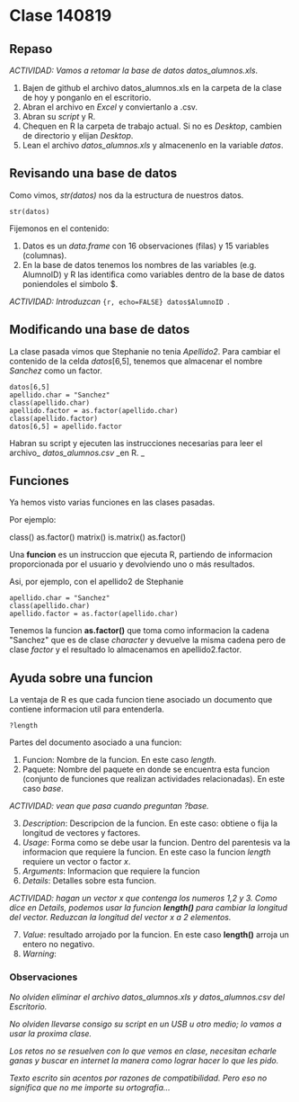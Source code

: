 # Clase 140819

## Repaso

_ACTIVIDAD: Vamos a retomar la base de datos_ *datos_alumnos.xls*.

1. Bajen de github el archivo datos_alumnos.xls en la carpeta de la clase de hoy y ponganlo en el escritorio.
2. Abran el archivo en *Excel* y conviertanlo a .csv.
3. Abran su *script* y R.
4. Chequen en R la carpeta de trabajo actual. Si no es _Desktop_, cambien de directorio y elijan _Desktop_.
5. Lean el archivo *datos_alumnos.xls* y almacenenlo en la variable _datos_.

## Revisando una base de datos

Como vimos, _str(datos)_ nos da la estructura de nuestros datos.

```{r, echo=FALSE}
str(datos)
```

Fijemonos en el contenido:

1. Datos es un _data.frame_ con 16 observaciones (filas) y 15 variables (columnas).
2. En la base de datos tenemos los nombres de las variables (e.g. AlumnoID) y R las identifica como variables dentro de la base de datos poniendoles el simbolo $.

_ACTIVIDAD: Introduzcan_ ```{r, echo=FALSE} datos$AlumnoID ```.



## Modificando una base de datos

La clase pasada vimos que Stephanie no tenia _Apellido2_. Para cambiar el contenido de la celda _datos_[6,5], tenemos que almacenar el nombre _Sanchez_ como un factor.



```{r, echo=FALSE}
datos[6,5]
apellido.char = "Sanchez"
class(apellido.char)
apellido.factor = as.factor(apellido.char)
class(apellido.factor)
datos[6,5] = apellido.factor
```




Habran su script y ejecuten las instrucciones necesarias para leer el archivo_ *datos_alumnos.csv* _en R. _




## Funciones
Ya hemos visto varias funciones en las clases pasadas.

Por ejemplo:

class()
as.factor()
matrix()
is.matrix()
as.factor()


Una **funcion** es un instruccion que ejecuta R, partiendo de informacion proporcionada por el usuario y devolviendo uno o más resultados.

Asi, por ejemplo, con el apellido2 de Stephanie

```{r, echo=FALSE}
apellido.char = "Sanchez"
class(apellido.char)
apellido.factor = as.factor(apellido.char)
```

Tenemos la funcion **as.factor()** que toma como informacion la cadena "Sanchez" que es de clase _character_ y devuelve la misma cadena pero de clase _factor_ y el resultado lo almacenamos en apellido2.factor.


## Ayuda sobre una funcion

La ventaja de R es que cada funcion tiene asociado un documento que contiene informacion util para entenderla.

```{r, echo=FALSE}
?length
```

Partes del documento asociado a una funcion:

1. Funcion: Nombre de la funcion. En este caso _length_.
2. Paquete: Nombre del paquete en donde se encuentra esta funcion (conjunto de funciones que realizan actividades relacionadas). En este caso _base_.

_ACTIVIDAD: vean que pasa cuando preguntan ?base._

3. _Description_: Descripcion de la funcion. En este caso: obtiene o fija la longitud de vectores y factores.
4. _Usage_: Forma como se debe usar la funcion. Dentro del parentesis va la informacion que requiere la funcion. En este caso la funcion _length_ requiere un vector o factor _x_.
5. _Arguments_: Informacion que requiere la funcion
6. _Details_: Detalles sobre esta funcion.

_ACTIVIDAD: hagan un vector x que contenga los numeros 1,2 y 3. Como dice en Details, podemos usar la funcion **length()** para cambiar la longitud del vector. Reduzcan la longitud del vector x a 2 elementos._

7. _Value_: resultado arrojado por la funcion. En este caso **length()** arroja un entero no negativo.
8. _Warning_: 




### Observaciones

_No olviden eliminar el archivo_ *datos_alumnos.xls* _y_ *datos_alumnos.csv* _del Escritorio._

_No olviden llevarse consigo su script en un USB u otro medio; lo vamos a usar la proxima clase._

_Los retos no se resuelven con lo que vemos en clase, necesitan echarle ganas y buscar en internet la manera como lograr hacer lo que les pido._

_Texto escrito sin acentos por razones de compatibilidad. Pero eso no significa que no me importe su ortografia..._